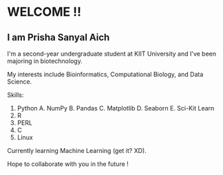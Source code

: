 #   WELCOME !!

## I am Prisha Sanyal Aich

I'm a second-year undergraduate student at KIIT University and I've been majoring in biotechnology.

My interests include Bioinformatics, Computational Biology, and Data Science.

Skills:
1. Python
   A. NumPy
   B. Pandas
   C. Matplotlib
   D. Seaborn
   E. Sci-Kit Learn
2. R
3. PERL
4. C
5. Linux

Currently learning Machine Learning (get it? XD).

Hope to collaborate with you in the future !
